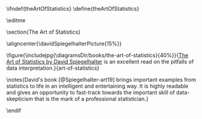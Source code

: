 \ifndef{theArtOfStatistics}
\define{theArtOfStatistics}

\editme 

\section{The Art of Statistics}


\aligncenter{\davidSpiegelhalterPicture{15%}}

\figure{\includejpg{\diagramsDir/books/the-art-of-statistics}{40%}}{[The Art of Statistics by David Spiegelhalter](https://www.amazon.co.uk/Art-Statistics-Learning-Pelican-Books-ebook/dp/B07HQDJD99) is an excellent read on the pitfalls of data interpretation.}{art-of-statistics}

\notes{David's book [@Spiegelhalter-art19] brings important examples from statistics to life in an intelligent and entertaining way. It is highly readable and gives an opportunity to fast-track towards the important skill of data-skepticism that is the mark of a professional statistician.}


\endif
